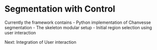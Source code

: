 # Segmentation with Control
Currently the framework contains
    - Python implementation of Chanvesse segmentation
    - The skeleton modular setup
    - Initial region selection using user interaction

Next: Integration of User interaction